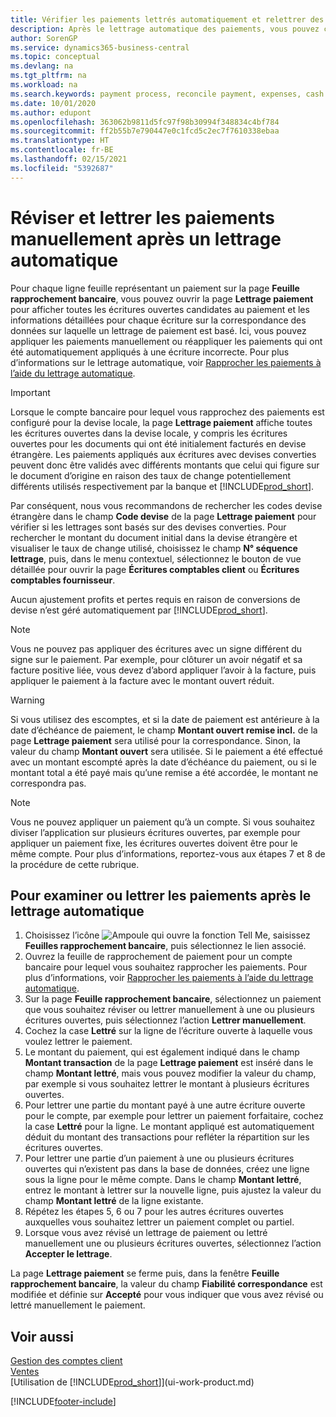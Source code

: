 ```yaml
---
title: Vérifier les paiements lettrés automatiquement et relettrer des paiements manuellement | Microsoft Docs
description: Après le lettrage automatique des paiements, vous pouvez consulter toutes les écritures d’un paiement et relettrer manuellement celles qui ont été mal lettrées.
author: SorenGP
ms.service: dynamics365-business-central
ms.topic: conceptual
ms.devlang: na
ms.tgt_pltfrm: na
ms.workload: na
ms.search.keywords: payment process, reconcile payment, expenses, cash receipts
ms.date: 10/01/2020
ms.author: edupont
ms.openlocfilehash: 363062b9811d5fc97f98b30994f348834c4bf784
ms.sourcegitcommit: ff2b55b7e790447e0c1fcd5c2ec7f7610338ebaa
ms.translationtype: HT
ms.contentlocale: fr-BE
ms.lasthandoff: 02/15/2021
ms.locfileid: "5392687"
---
```

# <a name="review-and-apply-payments-manually-after-automatic-application"></a>Réviser et lettrer les paiements manuellement après un lettrage automatique
Pour chaque ligne feuille représentant un paiement sur la page **Feuille rapprochement bancaire**, vous pouvez ouvrir la page **Lettrage paiement** pour afficher toutes les écritures ouvertes candidates au paiement et les informations détaillées pour chaque écriture sur la correspondance des données sur laquelle un lettrage de paiement est basé. Ici, vous pouvez appliquer les paiements manuellement ou réappliquer les paiements qui ont été automatiquement appliqués à une écriture incorrecte. Pour plus d’informations sur le lettrage automatique, voir [Rapprocher les paiements à l’aide du lettrage automatique](receivables-how-reconcile-payments-auto-application.md).

> [!IMPORTANT]  
>   Lorsque le compte bancaire pour lequel vous rapprochez des paiements est configuré pour la devise locale, la page **Lettrage paiement** affiche toutes les écritures ouvertes dans la devise locale, y compris les écritures ouvertes pour les documents qui ont été initialement facturés en devise étrangère. Les paiements appliqués aux écritures avec devises converties peuvent donc être validés avec différents montants que celui qui figure sur le document d’origine en raison des taux de change potentiellement différents utilisés respectivement par la banque et [!INCLUDE[prod_short](includes/prod_short.md)].

Par conséquent, nous vous recommandons de rechercher les codes devise étrangère dans le champ **Code devise** de la page **Lettrage paiement** pour vérifier si les lettrages sont basés sur des devises converties. Pour rechercher le montant du document initial dans la devise étrangère et visualiser le taux de change utilisé, choisissez le champ **N° séquence lettrage**, puis, dans le menu contextuel, sélectionnez le bouton de vue détaillée pour ouvrir la page **Écritures comptables client** ou **Écritures comptables fournisseur**.

Aucun ajustement profits et pertes requis en raison de conversions de devise n’est géré automatiquement par [!INCLUDE[prod_short](includes/prod_short.md)].

> [!NOTE]  
>   Vous ne pouvez pas appliquer des écritures avec un signe différent du signe sur le paiement. Par exemple, pour clôturer un avoir négatif et sa facture positive liée, vous devez d’abord appliquer l’avoir à la facture, puis appliquer le paiement à la facture avec le montant ouvert réduit.

> [!WARNING]  
>   Si vous utilisez des escomptes, et si la date de paiement est antérieure à la date d’échéance de paiement, le champ **Montant ouvert remise incl.** de la page **Lettrage paiement** sera utilisé pour la correspondance. Sinon, la valeur du champ **Montant ouvert** sera utilisée. Si le paiement a été effectué avec un montant escompté après la date d’échéance du paiement, ou si le montant total a été payé mais qu’une remise a été accordée, le montant ne correspondra pas.

> [!NOTE]  
>   Vous ne pouvez appliquer un paiement qu’à un compte. Si vous souhaitez diviser l’application sur plusieurs écritures ouvertes, par exemple pour appliquer un paiement fixe, les écritures ouvertes doivent être pour le même compte. Pour plus d’informations, reportez-vous aux étapes 7 et 8 de la procédure de cette rubrique.

## <a name="to-review-or-apply-payments-after-automatic-application"></a>Pour examiner ou lettrer les paiements après le lettrage automatique
1. Choisissez l’icône ![Ampoule qui ouvre la fonction Tell Me](media/ui-search/search_small.png "Dites-moi ce que vous voulez faire"), saisissez **Feuilles rapprochement bancaire**, puis sélectionnez le lien associé.
2. Ouvrez la feuille de rapprochement de paiement pour un compte bancaire pour lequel vous souhaitez rapprocher les paiements. Pour plus d’informations, voir [Rapprocher les paiements à l’aide du lettrage automatique](receivables-how-reconcile-payments-auto-application.md).
3. Sur la page **Feuille rapprochement bancaire**, sélectionnez un paiement que vous souhaitez réviser ou lettrer manuellement à une ou plusieurs écritures ouvertes, puis sélectionnez l’action **Lettrer manuellement**.
4. Cochez la case **Lettré** sur la ligne de l’écriture ouverte à laquelle vous voulez lettrer le paiement.
5. Le montant du paiement, qui est également indiqué dans le champ **Montant transaction** de la page **Lettrage paiement** est inséré dans le champ **Montant lettré**, mais vous pouvez modifier la valeur du champ, par exemple si vous souhaitez lettrer le montant à plusieurs écritures ouvertes.
6. Pour lettrer une partie du montant payé à une autre écriture ouverte pour le compte, par exemple pour lettrer un paiement forfaitaire, cochez la case **Lettré** pour la ligne. Le montant appliqué est automatiquement déduit du montant des transactions pour refléter la répartition sur les écritures ouvertes.
7. Pour lettrer une partie d’un paiement à une ou plusieurs écritures ouvertes qui n’existent pas dans la base de données, créez une ligne sous la ligne pour le même compte. Dans le champ **Montant lettré**, entrez le montant à lettrer sur la nouvelle ligne, puis ajustez la valeur du champ **Montant lettré** de la ligne existante.
8. Répétez les étapes 5, 6 ou 7 pour les autres écritures ouvertes auxquelles vous souhaitez lettrer un paiement complet ou partiel.
9. Lorsque vous avez révisé un lettrage de paiement ou lettré manuellement une ou plusieurs écritures ouvertes, sélectionnez l’action **Accepter le lettrage**.

La page **Lettrage paiement** se ferme puis, dans la fenêtre **Feuille rapprochement bancaire**, la valeur du champ **Fiabilité correspondance** est modifiée et définie sur **Accepté** pour vous indiquer que vous avez révisé ou lettré manuellement le paiement.

## <a name="see-also"></a>Voir aussi
[Gestion des comptes client](receivables-manage-receivables.md)  
[Ventes](sales-manage-sales.md)  
[Utilisation de [!INCLUDE[prod_short](includes/prod_short.md)]](ui-work-product.md)


[!INCLUDE[footer-include](includes/footer-banner.md)]